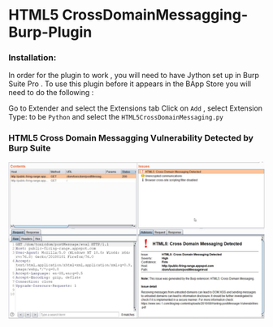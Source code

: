 # HTML5 CrossDomainMessagging-Burp-Plugin

### Installation:
In order for the plugin to work , you will need to have Jython set up in Burp Suite Pro . To use this plugin before it appears in the BApp Store you will need to do the following :

Go to Extender and select the Extensions tab
Click on `Add` , select Extension Type: to be `Python` and select the `HTML5CrossDomainMessaging.py`

### HTML5 Cross Domain Messagging Vulnerability Detected by Burp Suite 

![CrossDomain](https://github.com/Tanmay-N/CrossDomainMessagging-Burp-Plugin/blob/master/HTML5%20Cross%20Domain%20Messaging.jpg)

